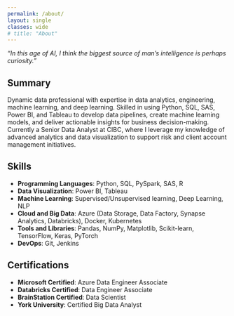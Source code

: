 ```yaml
---
permalink: /about/
layout: single
classes: wide
# title: "About"
---
```


*“In this age of AI, I think the biggest source of man’s intelligence is perhaps curiosity.”*

## Summary
Dynamic data professional with expertise in data analytics, engineering, machine learning, and deep learning. Skilled in using Python, SQL, SAS, Power BI, and Tableau to develop data pipelines, create machine learning models, and deliver actionable insights for business decision-making. Currently a Senior Data Analyst at CIBC, where I leverage my knowledge of advanced analytics and data visualization to support risk and client account management initiatives.

## Skills
- **Programming Languages**: Python, SQL, PySpark, SAS, R
- **Data Visualization**: Power BI, Tableau
- **Machine Learning**: Supervised/Unsupervised learning, Deep Learning, NLP
- **Cloud and Big Data**: Azure (Data Storage, Data Factory, Synapse Analytics, Databricks), Docker, Kubernetes
- **Tools and Libraries**: Pandas, NumPy, Matplotlib, Scikit-learn, TensorFlow, Keras, PyTorch
- **DevOps**: Git, Jenkins

## Certifications
- **Microsoft Certified**: Azure Data Engineer Associate
- **Databricks Certified**: Data Engineer Associate
- **BrainStation Certified**: Data Scientist
- **York University**: Certified Big Data Analyst